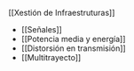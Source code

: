 [[Xestión de Infraestruturas]]

+ [[Señales]]
+ [[Potencia media y energía]]
+ [[Distorsión en transmisión]]
+ [[Multitrayecto]]
